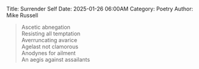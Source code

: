 Title: Surrender Self
Date: 2025-01-26 06:00AM
Category: Poetry
Author: Mike Russell

> Ascetic abnegation<br>
Resisting all temptation<br>
Averruncating avarice<br>
Agelast not clamorous<br>
Anodynes for ailment<br>
An aegis against assailants

